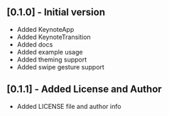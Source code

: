 ## [0.1.0] - Initial version

- Added KeynoteApp
- Added KeynoteTransition
- Added docs
- Added example usage
- Added theming support
- Added swipe gesture support

## [0.1.1] - Added License and Author

- Added LICENSE file and author info
